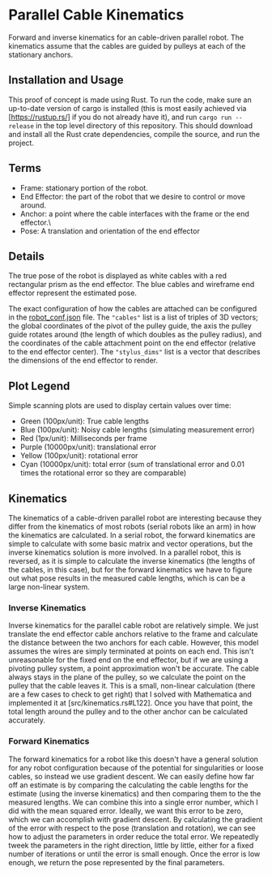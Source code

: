 # Parallel Cable Kinematics
Forward and inverse kinematics for an cable-driven parallel robot. 
The kinematics assume that the cables are guided by pulleys at each of the stationary anchors.

## Installation and Usage

This proof of concept is made using Rust. To run the code, make sure an up-to-date version of cargo is installed (this is most easily achieved via [https://rustup.rs/] if you do not already have it), and run `cargo run --release` in the top level directory of this repository. This should download and install all the Rust crate dependencies, compile the source, and run the project.

## Terms

 * Frame: stationary portion of the robot.
 * End Effector: the part of the robot that we desire to control or move around.
 * Anchor: a point where the cable interfaces with the frame or the end effector.\
 * Pose: A translation and orientation of the end effector

## Details

The true pose of the robot is displayed as white cables with a red rectangular prism as the end effector. 
The blue cables and wireframe end effector represent the estimated pose.

The exact configuration of how the cables are attached can be configured in the [robot_conf.json](robot_conf.json) file. 
The `"cables"` list is a list of triples of 3D vectors; the global coordinates of the pivot of the pulley guide, 
the axis the pulley guide rotates around (the length of which doubles as the pulley radius), 
and the coordinates of the cable attachment point on the end effector (relative to the end effector center). 
The `"stylus_dims"` list is a vector that describes the dimensions of the end effector to render.

## Plot Legend

Simple scanning plots are used to display certain values over time:

 * Green (100px/unit): True cable lengths
 * Blue (100px/unit): Noisy cable lengths (simulating measurement error)
 * Red (1px/unit): Milliseconds per frame
 * Purple (10000px/unit): translational error
 * Yellow (100px/unit): rotational error
 * Cyan (10000px/unit): total error (sum of translational error and 0.01 times the rotational error so they are comparable)

## Kinematics

The kinematics of a cable-driven parallel robot are interesting because they differ from the kinematics of most robots (serial robots like an arm) in how the kinematics are calculated. In a serial robot, the forward kinematics are simple to calculate with some basic matrix and vector operations, but the inverse kinematics solution is more involved. In a parallel robot, this is reversed, as it is simple to calculate the inverse kinematics (the lengths of the cables, in this case), but for the forward kinematics we have to figure out what pose results in the measured cable lengths, which is can be a large non-linear system.

### Inverse Kinematics

Inverse kinematics for the parallel cable robot are relatively simple. We just translate the end effector cable anchors relative to the frame and calculate the distance between the two anchors for each cable. However, this model assumes the wires are simply terminated at points on each end. This isn't unreasonable for the fixed end on the end effector, but if we are using a pivoting pulley system, a point approximation won't be accurate. The cable always stays in the plane of the pulley, so we calculate the point on the pulley that the cable leaves it. This is a small, non-linear calculation (there are a few cases to check to get right) that I solved with Mathematica and implemented it at [src/kinematics.rs#L122]. Once you have that point, the total length around the pulley and to the other anchor can be calculated accurately.

### Forward Kinematics

The forward kinematics for a robot like this doesn't have a general solution for any robot configuration because of the potential for singularities or loose cables, so instead we use gradient descent. We can easily define how far off an estimate is by comparing the calculating the cable lengths for the estimate (using the inverse kinematics) and then comparing them to the the measured lengths. We can combine this into a single error number, which I did with the mean squared error. Ideally, we want this error to be zero, which we can accomplish with gradient descent. By calculating the gradient of the error with respect to the pose (translation and rotation), we can see how to adjust the parameters in order reduce the total error. We repeatedly tweek the parameters in the right direction, little by little, either for a fixed number of iterations or until the error is small enough. Once the error is low enough, we return the pose represented by the final parameters.